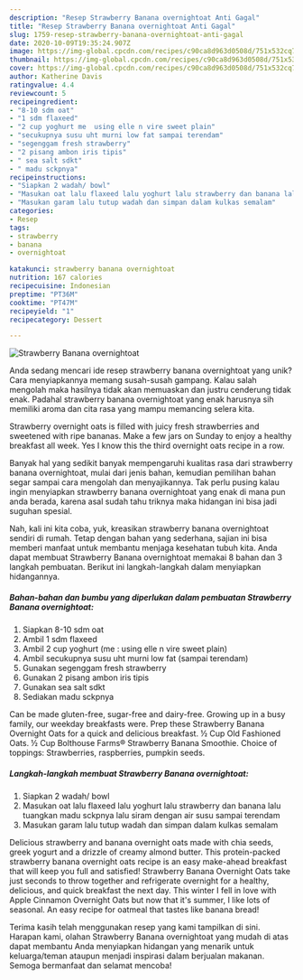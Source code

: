 ```yaml
---
description: "Resep Strawberry Banana overnightoat Anti Gagal"
title: "Resep Strawberry Banana overnightoat Anti Gagal"
slug: 1759-resep-strawberry-banana-overnightoat-anti-gagal
date: 2020-10-09T19:35:24.907Z
image: https://img-global.cpcdn.com/recipes/c90ca8d963d0508d/751x532cq70/strawberry-banana-overnightoat-foto-resep-utama.jpg
thumbnail: https://img-global.cpcdn.com/recipes/c90ca8d963d0508d/751x532cq70/strawberry-banana-overnightoat-foto-resep-utama.jpg
cover: https://img-global.cpcdn.com/recipes/c90ca8d963d0508d/751x532cq70/strawberry-banana-overnightoat-foto-resep-utama.jpg
author: Katherine Davis
ratingvalue: 4.4
reviewcount: 5
recipeingredient:
- "8-10 sdm oat"
- "1 sdm flaxeed"
- "2 cup yoghurt me  using elle n vire sweet plain"
- "secukupnya susu uht murni low fat sampai terendam"
- "segenggam fresh strawberry"
- "2 pisang ambon iris tipis"
- " sea salt sdkt"
- " madu sckpnya"
recipeinstructions:
- "Siapkan 2 wadah/ bowl"
- "Masukan oat lalu flaxeed lalu yoghurt lalu strawberry dan banana lalu tuangkan madu sckpnya lalu siram dengan air susu sampai terendam"
- "Masukan garam lalu tutup wadah dan simpan dalam kulkas semalam"
categories:
- Resep
tags:
- strawberry
- banana
- overnightoat

katakunci: strawberry banana overnightoat 
nutrition: 167 calories
recipecuisine: Indonesian
preptime: "PT36M"
cooktime: "PT47M"
recipeyield: "1"
recipecategory: Dessert

---
```



![Strawberry Banana overnightoat](https://img-global.cpcdn.com/recipes/c90ca8d963d0508d/751x532cq70/strawberry-banana-overnightoat-foto-resep-utama.jpg)

Anda sedang mencari ide resep strawberry banana overnightoat yang unik? Cara menyiapkannya memang susah-susah gampang. Kalau salah mengolah maka hasilnya tidak akan memuaskan dan justru cenderung tidak enak. Padahal strawberry banana overnightoat yang enak harusnya sih memiliki aroma dan cita rasa yang mampu memancing selera kita.

Strawberry overnight oats is filled with juicy fresh strawberries and sweetened with ripe bananas. Make a few jars on Sunday to enjoy a healthy breakfast all week. Yes I know this the third overnight oats recipe in a row.

Banyak hal yang sedikit banyak mempengaruhi kualitas rasa dari strawberry banana overnightoat, mulai dari jenis bahan, kemudian pemilihan bahan segar sampai cara mengolah dan menyajikannya. Tak perlu pusing kalau ingin menyiapkan strawberry banana overnightoat yang enak di mana pun anda berada, karena asal sudah tahu triknya maka hidangan ini bisa jadi suguhan spesial.


Nah, kali ini kita coba, yuk, kreasikan strawberry banana overnightoat sendiri di rumah. Tetap dengan bahan yang sederhana, sajian ini bisa memberi manfaat untuk membantu menjaga kesehatan tubuh kita. Anda dapat membuat Strawberry Banana overnightoat memakai 8 bahan dan 3 langkah pembuatan. Berikut ini langkah-langkah dalam menyiapkan hidangannya.

<!--inarticleads1-->

##### Bahan-bahan dan bumbu yang diperlukan dalam pembuatan Strawberry Banana overnightoat:

1. Siapkan 8-10 sdm oat
1. Ambil 1 sdm flaxeed
1. Ambil 2 cup yoghurt (me : using elle n vire sweet plain)
1. Ambil secukupnya susu uht murni low fat (sampai terendam)
1. Gunakan segenggam fresh strawberry
1. Gunakan 2 pisang ambon iris tipis
1. Gunakan  sea salt sdkt
1. Sediakan  madu sckpnya


Can be made gluten-free, sugar-free and dairy-free. Growing up in a busy family, our weekday breakfasts were. Prep these Strawberry Banana Overnight Oats for a quick and delicious breakfast. ½ Cup Old Fashioned Oats. ½ Cup Bolthouse Farms® Strawberry Banana Smoothie. Choice of toppings: Strawberries, raspberries, pumpkin seeds. 

<!--inarticleads2-->

##### Langkah-langkah membuat Strawberry Banana overnightoat:

1. Siapkan 2 wadah/ bowl
1. Masukan oat lalu flaxeed lalu yoghurt lalu strawberry dan banana lalu tuangkan madu sckpnya lalu siram dengan air susu sampai terendam
1. Masukan garam lalu tutup wadah dan simpan dalam kulkas semalam


Delicious strawberry and banana overnight oats made with chia seeds, greek yogurt and a drizzle of creamy almond butter. This protein-packed strawberry banana overnight oats recipe is an easy make-ahead breakfast that will keep you full and satisfied! Strawberry Banana Overnight Oats take just seconds to throw together and refrigerate overnight for a healthy, delicious, and quick breakfast the next day. This winter I fell in love with Apple Cinnamon Overnight Oats but now that it&#39;s summer, I like lots of seasonal. An easy recipe for oatmeal that tastes like banana bread! 

Terima kasih telah menggunakan resep yang kami tampilkan di sini. Harapan kami, olahan Strawberry Banana overnightoat yang mudah di atas dapat membantu Anda menyiapkan hidangan yang menarik untuk keluarga/teman ataupun menjadi inspirasi dalam berjualan makanan. Semoga bermanfaat dan selamat mencoba!
